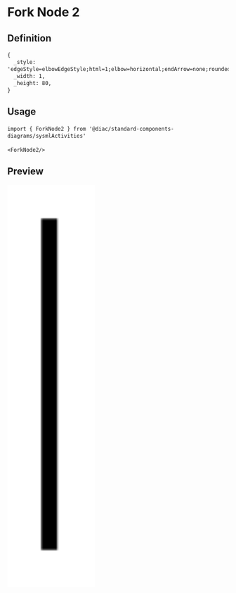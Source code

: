 # Fork Node 2

## Definition

```
{
  _style: 'edgeStyle=elbowEdgeStyle;html=1;elbow=horizontal;endArrow=none;rounded=0;startArrow=open;strokeWidth=3;startSize=12;',
  _width: 1,
  _height: 80,
}
```

## Usage

```
import { ForkNode2 } from '@diac/standard-components-diagrams/sysmlActivities'

<ForkNode2/>
```

## Preview

<img src="./fork-node-2.png" width="200"/>
